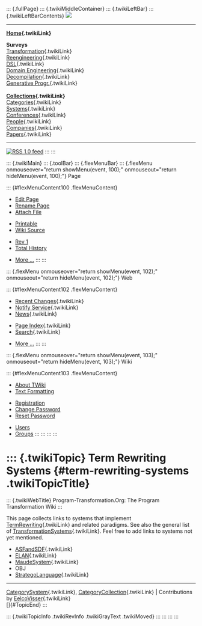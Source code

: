 ::: {.fullPage}
::: {.twikiMiddleContainer}
::: {.twikiLeftBar}
::: {.twikiLeftBarContents}
![](../pub/transformation.gif)

------------------------------------------------------------------------

**[Home](WebHome){.twikiLink}**

**Surveys**\
[Transformation](ProgramTransformation){.twikiLink}\
[Reengineering](ReengineeringWiki){.twikiLink}\
[DSL](DomainSpecificLanguages){.twikiLink}\
[Domain Engineering](DomainEngineering){.twikiLink}\
[Decompilation](DeCompilation){.twikiLink}\
[Generative Progr.](GenerativeProgrammingWiki){.twikiLink}\
\
**[Collections](CategoryCollection){.twikiLink}**\
[Categories](CategoryCategory){.twikiLink}\
[Systems](TransformationSystems){.twikiLink}\
[Conferences](TransformationConferences){.twikiLink}\
[People](TransformationPeople){.twikiLink}\
[Companies](TransformationCompanies){.twikiLink}\
[Papers](CategoryPaper){.twikiLink}

------------------------------------------------------------------------

[![](../pub/rss.gif "RSS 1.0 feed")](WebRss@skin=rss)
:::
:::

::: {.twikiMain}
::: {.toolBar}
::: {.flexMenuBar}
::: {.flexMenu onmouseover="return showMenu(event, 100);" onmouseout="return hideMenu(event, 100);"}
Page

::: {#flexMenuContent100 .flexMenuContent}
-   [Edit
    Page](http://www.program-transformation.org/edit/Transform/TermRewritingSystems?t=1536826304)
-   [Rename
    Page](http://www.program-transformation.org/rename/Transform/TermRewritingSystems)
-   [Attach
    File](http://www.program-transformation.org/attach/Transform/TermRewritingSystems)

<!-- -->

-   [Printable](http://www.program-transformation.org/view/Transform/TermRewritingSystems?skin=print.pattern)
-   [Wiki
    Source](http://www.program-transformation.org/view/Transform/TermRewritingSystems?skin=text&raw=on&contenttype=text/plain)

<!-- -->

-   [Rev
    1](http://www.program-transformation.org/view/Transform/TermRewritingSystems?rev=1.1)
-   [Total
    History](http://www.program-transformation.org/rdiff/Transform/TermRewritingSystems)

<!-- -->

-   [More
    \...](http://www.program-transformation.org/oops/Transform/TermRewritingSystems?template=oopsmore&param1=1.1&param2=1.1)
:::
:::

::: {.flexMenu onmouseover="return showMenu(event, 102);" onmouseout="return hideMenu(event, 102);"}
Web

::: {#flexMenuContent102 .flexMenuContent}
-   [Recent Changes](WebChanges){.twikiLink}
-   [Notify Service](WebNotify){.twikiLink}
-   [News](WebNews){.twikiLink}

<!-- -->

-   [Page Index](WebIndex){.twikiLink}
-   [Search](WebSearch){.twikiLink}

<!-- -->

-   [More
    \...](http://www.program-transformation.org/oops/Transform/TermRewritingSystems?template=oopsmore&param1=1.1&param2=1.1)
:::
:::

::: {.flexMenu onmouseover="return showMenu(event, 103);" onmouseout="return hideMenu(event, 103);"}
Wiki

::: {#flexMenuContent103 .flexMenuContent}
-   [About
    TWiki](http://www.program-transformation.org/view/TWiki/WebHome)
-   [Text
    Formatting](http://www.program-transformation.org/view/TWiki/TextFormattingRules)

<!-- -->

-   [Registration](http://www.program-transformation.org/view/TWiki/TWikiRegistration)
-   [Change
    Password](http://www.program-transformation.org/view/TWiki/ChangePassword)
-   [Reset
    Password](http://www.program-transformation.org/view/TWiki/ResetPassword)

<!-- -->

-   [Users](http://www.program-transformation.org/view/Main/TWikiUsers)
-   [Groups](http://www.program-transformation.org/view/Main/TWikiGroups)
:::
:::
:::
:::

::: {.twikiTopic}
Term Rewriting Systems {#term-rewriting-systems .twikiTopicTitle}
======================

::: {.twikiWebTitle}
Program-Transformation.Org: The Program Transformation Wiki
:::

This page collects links to systems that implement
[TermRewriting](TermRewriting){.twikiLink} and related paradigms. See
also the general list of
[TransformationSystems](TransformationSystems){.twikiLink}. Feel free to
add links to systems not yet mentioned.

-   [ASFandSDF](ASFandSDF){.twikiLink}
-   [ELAN](ELAN){.twikiLink}
-   [MaudeSystem](MaudeSystem){.twikiLink}
-   OBJ
-   [StrategoLanguage](../Stratego/StrategoLanguage){.twikiLink}

------------------------------------------------------------------------

[CategorySystem](CategorySystem){.twikiLink},
[CategoryCollection](CategoryCollection){.twikiLink} \| Contributions by
[EelcoVisser](../Main/EelcoVisser){.twikiLink}\
[]{#TopicEnd}
:::

::: {.twikiTopicInfo .twikiRevInfo .twikiGrayText .twikiMoved}
:::
:::
:::
:::
